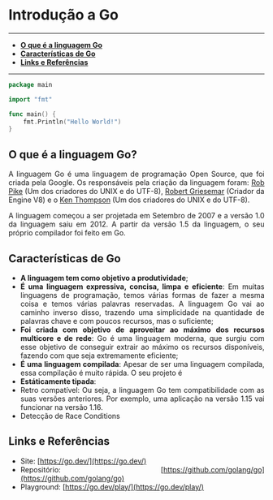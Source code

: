 <div align='justify'>

# **Introdução a Go**

---

- **[O que é a linguagem Go](#o-que-é-a-linguagem-go)**
- **[Características de Go](#características-de-go)**
- **[Links e Referências](#links-e-referências)**

---
```go
package main

import "fmt"

func main() {
	fmt.Println("Hello World!")
}
```


## **O que é a linguagem Go?**

A linguagem Go é uma linguagem de programação Open Source, que foi criada pela Google. Os responsáveis pela criação da linguagem foram: [Rob Pike](https://pt.wikipedia.org/wiki/Rob_Pike) (Um dos criadores do UNIX e do UTF-8), [Robert Griesemar](https://en.wikipedia.org/wiki/Robert_Griesemer) (Criador da Engine V8) e o [Ken Thompson](https://pt.wikipedia.org/wiki/Ken_Thompson) (Um dos criadores do UNIX e do UTF-8).

A linguagem começou a ser projetada em Setembro de 2007 e a versão 1.0 da linguagem saiu em 2012. A partir da versão 1.5 da linguagem, o seu próprio compilador foi feito em Go.

## **Características de Go**

- **A linguagem tem como objetivo a produtividade**;
- **É uma linguagem expressiva, concisa, limpa e eficiente**: Em muitas linguagens de programação, temos várias formas de fazer a mesma coisa e temos várias palavras reservadas. A linguagem Go vai ao caminho inverso disso, trazendo uma simplicidade na quantidade de palavras chave e com poucos recursos, mas o suficiente;
- **Foi criada com objetivo de aproveitar ao máximo dos recursos multicore e de rede**: Go é uma linguagem moderna, que surgiu com esse objetivo de conseguir extrair ao máximo os recursos disponíveis, fazendo com que seja extremamente eficiente;
- **É uma linguagem compilada**: Apesar de ser uma linguagem compilada, essa compilação é muito rápida. O seu projeto é
- **Estáticamente tipada**:
- Retro compatível: Ou seja, a linguagem Go tem compatibilidade com as suas versões anteriores. Por exemplo, uma aplicação na versão 1.15 vai funcionar na versão 1.16.
- Detecção de Race Conditions

## **Links e Referências**

- Site: [https://go.dev/](https://go.dev/)
- Repositório: [https://github.com/golang/go](https://github.com/golang/go)
- Playground: [https://go.dev/play/](https://go.dev/play/)

</div>
